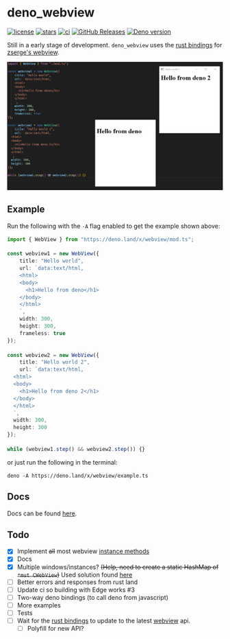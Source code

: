 # deno_webview
[![license](https://img.shields.io/github/license/eliassjogreen/deno_webview)](https://github.com/eliassjogreen/deno_webview/blob/master/LICENSE)
[![stars](https://img.shields.io/github/stars/eliassjogreen/deno_webview)](https://github.com/eliassjogreen/deno_webview/stargazers)
[![ci](https://github.com/eliassjogreen/deno_webview/workflows/ci/badge.svg)](https://github.com/eliassjogreen/deno_webview/actions)
[![GitHub Releases](https://img.shields.io/github/downloads/eliassjogreen/deno_webview/latest/total)](https://github.com/eliassjogreen/deno_webview/releases/latest/)
[![Deno version](https://img.shields.io/badge/deno-0.36.0-success)](https://github.com/denoland/deno)

Still in a early stage of development. `deno_webview` uses the [rust bindings](https://github.com/Boscop/web-view) for [zserge's webview](https://github.com/zserge/webview).

![Example image](images/deno_webview.png)

## Example
Run the following with the `-A` flag enabled to get the example shown above:
```ts
import { WebView } from "https://deno.land/x/webview/mod.ts";

const webview1 = new WebView({
    title: "Hello world",
    url: `data:text/html,
    <html>
    <body>
      <h1>Hello from deno</h1>
    </body>
    </html>
    `,
    width: 300,
    height: 300,
    frameless: true
});

const webview2 = new WebView({
    title: "Hello world 2",
    url: `data:text/html,
  <html>
  <body>
    <h1>Hello from deno 2</h1>
  </body>
  </html>
  `,
  width: 300,
  height: 300
});

while (webview1.step() && webview2.step()) {}

```
or just run the following in the terminal:
```
deno -A https://deno.land/x/webview/example.ts
```

## Docs
Docs can be found [here](https://deno.land/x/webview/mod.ts?doc).

## Todo
- [x] Implement ~~all~~ most webview [instance methods](https://docs.rs/web-view/0.6.0/web_view/struct.WebView.html)
- [x] Docs
- [x] Multiple windows/instances? ~~(Help, need to create a static HashMap of `*mut CWebView`)~~ Used solution found [here](https://github.com/crabmusket/deno_sqlite_plugin/blob/2df9e495f34d246881de0b48c9c79cc9e271abeb/src/lib.rs#L18)
- [ ] Better errors and responses from rust land
- [ ] Update ci so building with Edge works #3
- [ ] Two-way deno bindings (to call deno from javascript)
- [ ] More examples
- [ ] Tests
- [ ] Wait for the [rust bindings](https://github.com/Boscop/web-view) to update to the latest [webview](https://github.com/zserge/webview) api.
    - [ ] Polyfill for new API?
